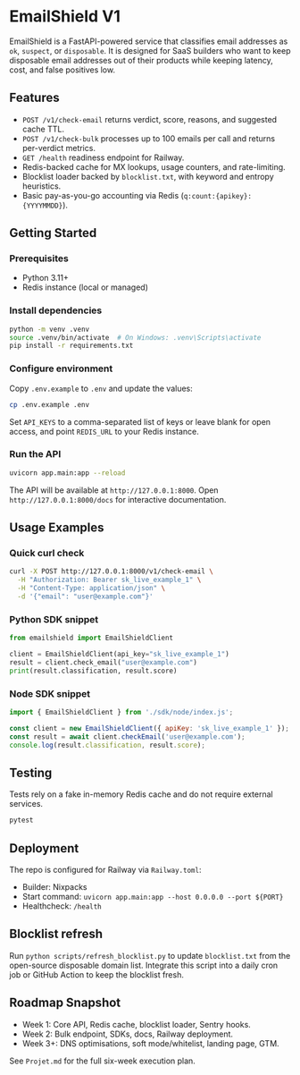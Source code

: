 # EmailShield V1

EmailShield is a FastAPI-powered service that classifies email addresses as `ok`, `suspect`, or `disposable`. It is designed for SaaS builders who want to keep disposable email addresses out of their products while keeping latency, cost, and false positives low.

## Features

- `POST /v1/check-email` returns verdict, score, reasons, and suggested cache TTL.
- `POST /v1/check-bulk` processes up to 100 emails per call and returns per-verdict metrics.
- `GET /health` readiness endpoint for Railway.
- Redis-backed cache for MX lookups, usage counters, and rate-limiting.
- Blocklist loader backed by `blocklist.txt`, with keyword and entropy heuristics.
- Basic pay-as-you-go accounting via Redis (`q:count:{apikey}:{YYYYMMDD}`).

## Getting Started

### Prerequisites

- Python 3.11+
- Redis instance (local or managed)

### Install dependencies

```bash
python -m venv .venv
source .venv/bin/activate  # On Windows: .venv\Scripts\activate
pip install -r requirements.txt
```

### Configure environment

Copy `.env.example` to `.env` and update the values:

```bash
cp .env.example .env
```

Set `API_KEYS` to a comma-separated list of keys or leave blank for open access, and point `REDIS_URL` to your Redis instance.

### Run the API

```bash
uvicorn app.main:app --reload
```

The API will be available at `http://127.0.0.1:8000`. Open `http://127.0.0.1:8000/docs` for interactive documentation.

## Usage Examples

### Quick curl check

```bash
curl -X POST http://127.0.0.1:8000/v1/check-email \
  -H "Authorization: Bearer sk_live_example_1" \
  -H "Content-Type: application/json" \
  -d '{"email": "user@example.com"}'
```

### Python SDK snippet

```python
from emailshield import EmailShieldClient

client = EmailShieldClient(api_key="sk_live_example_1")
result = client.check_email("user@example.com")
print(result.classification, result.score)
```

### Node SDK snippet

```javascript
import { EmailShieldClient } from './sdk/node/index.js';

const client = new EmailShieldClient({ apiKey: 'sk_live_example_1' });
const result = await client.checkEmail('user@example.com');
console.log(result.classification, result.score);
```

## Testing

Tests rely on a fake in-memory Redis cache and do not require external services.

```bash
pytest
```

## Deployment

The repo is configured for Railway via `Railway.toml`:

- Builder: Nixpacks
- Start command: `uvicorn app.main:app --host 0.0.0.0 --port ${PORT}`
- Healthcheck: `/health`

## Blocklist refresh

Run `python scripts/refresh_blocklist.py` to update `blocklist.txt` from the open-source disposable domain list. Integrate this script into a daily cron job or GitHub Action to keep the blocklist fresh.

## Roadmap Snapshot

- Week 1: Core API, Redis cache, blocklist loader, Sentry hooks.
- Week 2: Bulk endpoint, SDKs, docs, Railway deployment.
- Week 3+: DNS optimisations, soft mode/whitelist, landing page, GTM.

See `Projet.md` for the full six-week execution plan.
